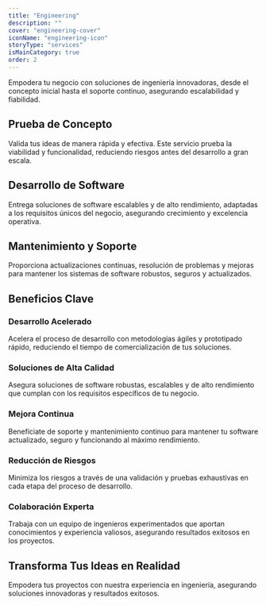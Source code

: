 ```yaml
---
title: "Engineering"
description: ""
cover: "engineering-cover"
iconName: "engineering-icon"
storyType: "services"
isMainCategory: true
order: 2 
---
```


Empodera tu negocio con soluciones de ingeniería innovadoras, desde el concepto inicial hasta el soporte continuo, asegurando escalabilidad y fiabilidad.

## Prueba de Concepto

Valida tus ideas de manera rápida y efectiva. Este servicio prueba la viabilidad y funcionalidad, reduciendo riesgos antes del desarrollo a gran escala.

## Desarrollo de Software

Entrega soluciones de software escalables y de alto rendimiento, adaptadas a los requisitos únicos del negocio, asegurando crecimiento y excelencia operativa.

## Mantenimiento y Soporte

Proporciona actualizaciones continuas, resolución de problemas y mejoras para mantener los sistemas de software robustos, seguros y actualizados.

## Beneficios Clave

### Desarrollo Acelerado

Acelera el proceso de desarrollo con metodologías ágiles y prototipado rápido, reduciendo el tiempo de comercialización de tus soluciones.

### Soluciones de Alta Calidad

Asegura soluciones de software robustas, escalables y de alto rendimiento que cumplan con los requisitos específicos de tu negocio.

### Mejora Continua

Benefíciate de soporte y mantenimiento continuo para mantener tu software actualizado, seguro y funcionando al máximo rendimiento.

### Reducción de Riesgos

Minimiza los riesgos a través de una validación y pruebas exhaustivas en cada etapa del proceso de desarrollo.

### Colaboración Experta

Trabaja con un equipo de ingenieros experimentados que aportan conocimientos y experiencia valiosos, asegurando resultados exitosos en los proyectos.

## Transforma Tus Ideas en Realidad

Empodera tus proyectos con nuestra experiencia en ingeniería, asegurando soluciones innovadoras y resultados exitosos.
